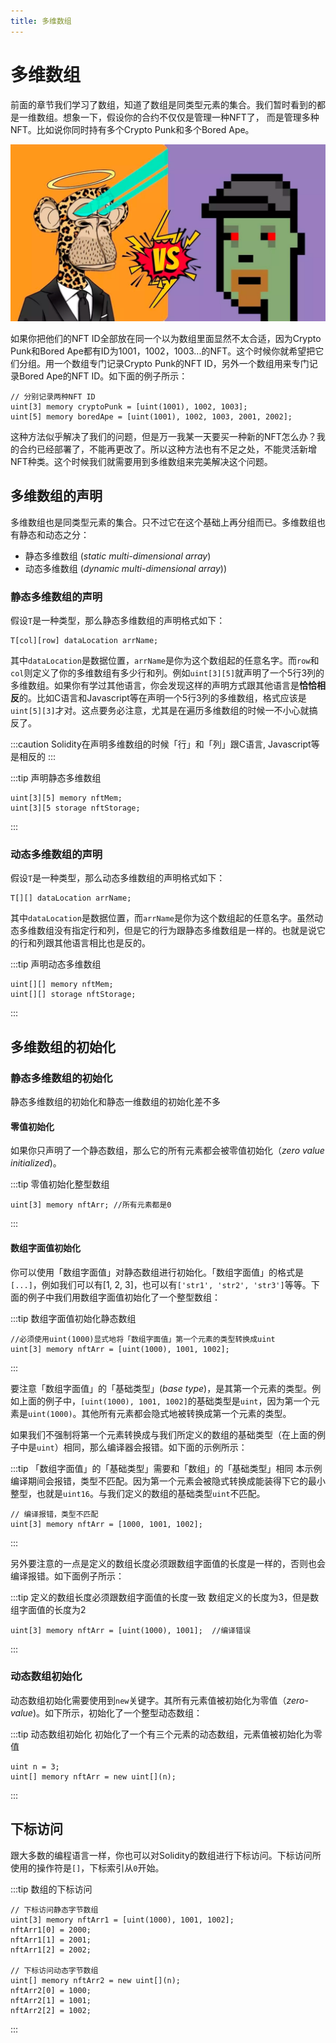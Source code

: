 ```yaml
---
title: 多维数组
---
```


# 多维数组

前面的章节我们学习了数组，知道了数组是同类型元素的集合。我们暂时看到的都是一维数组。想象一下，假设你的合约不仅仅是管理一种NFT了， 而是管理多种NFT。比如说你同时持有多个Crypto Punk和多个Bored Ape。

![](./assets/array-multi-dimension/5db2a3f85c994d20ae85cdef38c9baaa.png)

如果你把他们的NFT ID全部放在同一个以为数组里面显然不太合适，因为Crypto Punk和Bored Ape都有ID为1001，1002，1003...的NFT。这个时候你就希望把它们分组。用一个数组专门记录Crypto Punk的NFT ID，另外一个数组用来专门记录Bored Ape的NFT ID。如下面的例子所示：

```solidity
// 分别记录两种NFT ID
uint[3] memory cryptoPunk = [uint(1001), 1002, 1003];
uint[5] memory boredApe = [uint(1001), 1002, 1003, 2001, 2002];

```

这种方法似乎解决了我们的问题，但是万一我某一天要买一种新的NFT怎么办？我的合约已经部署了，不能再更改了。所以这种方法也有不足之处，不能灵活新增NFT种类。这个时候我们就需要用到多维数组来完美解决这个问题。

## 多维数组的声明

多维数组也是同类型元素的集合。只不过它在这个基础上再分组而已。多维数组也有静态和动态之分：

* 静态多维数组 (_static multi-dimensional array_)
* 动态多维数组 (_dynamic multi-dimensional array_))

### 静态多维数组的声明

假设`T`是一种类型，那么静态多维数组的声明格式如下：

```solidity
T[col][row] dataLocation arrName;
```

其中`dataLocation`是数据位置，`arrName`是你为这个数组起的任意名字。而`row`和`col`则定义了你的多维数组有多少行和列。例如`uint[3][5]`就声明了一个5行3列的多维数组。如果你有学过其他语言，你会发现这样的声明方式跟其他语言是**恰恰相反**的。比如C语言和Javascript等在声明一个5行3列的多维数组，格式应该是`uint[5][3]`才对。这点要务必注意，尤其是在遍历多维数组的时候一不小心就搞反了。

:::caution
Solidity在声明多维数组的时候「行」和「列」跟C语言, Javascript等是相反的
:::

:::tip 声明静态多维数组
```solidity
uint[3][5] memory nftMem;
uint[3][5 storage nftStorage;
```
:::

### 动态多维数组的声明

假设`T`是一种类型，那么动态多维数组的声明格式如下：

```solidity
T[][] dataLocation arrName;
```

其中`dataLocation`是数据位置，而`arrName`是你为这个数组起的任意名字。虽然动态多维数组没有指定行和列，但是它的行为跟静态多维数组是一样的。也就是说它的行和列跟其他语言相比也是反的。

:::tip 声明动态多维数组
```solidity
uint[][] memory nftMem;
uint[][] storage nftStorage;
```
:::

## 多维数组的初始化

### 静态多维数组的初始化

静态多维数组的初始化和静态一维数组的初始化差不多

#### 零值初始化

如果你只声明了一个静态数组，那么它的所有元素都会被零值初始化（_zero value initialized_)。

:::tip 零值初始化整型数组
```solidity
uint[3] memory nftArr; //所有元素都是0
```
:::

#### 数组字面值初始化

你可以使用「数组字面值」对静态数组进行初始化。「数组字面值」的格式是`[...]`，例如我们可以有[1, 2, 3]，也可以有`['str1', 'str2', 'str3']`等等。下面的例子中我们用数组字面值初始化了一个整型数组：

:::tip 数组字面值初始化静态数组
```solidity
//必须使用uint(1000)显式地将「数组字面值」第一个元素的类型转换成uint
uint[3] memory nftArr = [uint(1000), 1001, 1002]; 
```
:::

要注意「数组字面值」的「基础类型」(_base type_)，是其第一个元素的类型。例如上面的例子中，`[uint(1000), 1001, 1002]`的基础类型是`uint`，因为第一个元素是`uint(1000)`。其他所有元素都会隐式地被转换成第一个元素的类型。

如果我们不强制将第一个元素转换成与我们所定义的数组的基础类型（在上面的例子中是`uint`）相同，那么编译器会报错。如下面的示例所示：

:::tip 「数组字面值」的「基础类型」需要和「数组」的「基础类型」相同
本示例编译期间会报错，类型不匹配。因为第一个元素会被隐式转换成能装得下它的最小整型，也就是`uint16`。与我们定义的数组的基础类型`uint`不匹配。
```solidity
// 编译报错，类型不匹配
uint[3] memory nftArr = [1000, 1001, 1002]; 
```
:::

另外要注意的一点是定义的数组长度必须跟数组字面值的长度是一样的，否则也会编译报错。如下面例子所示：

:::tip 定义的数组长度必须跟数组字面值的长度一致
数组定义的长度为3，但是数组字面值的长度为2
```solidity
uint[3] memory nftArr = [uint(1000), 1001];  //编译错误
```
:::

### 动态数组初始化

动态数组初始化需要使用到`new`关键字。其所有元素值被初始化为零值（_zero-value_)。如下所示，初始化了一个整型动态数组：

:::tip 动态数组初始化
初始化了一个有三个元素的动态数组，元素值被初始化为零值
```solidity
uint n = 3;
uint[] memory nftArr = new uint[](n);
```
:::

## 下标访问

跟大多数的编程语言一样，你也可以对Solidity的数组进行下标访问。下标访问所使用的操作符是`[]`，下标索引从`0`开始。

:::tip 数组的下标访问
```solidity
// 下标访问静态字节数组
uint[3] memory nftArr1 = [uint(1000), 1001, 1002];
nftArr1[0] = 2000;
nftArr1[1] = 2001;
nftArr1[2] = 2002;

// 下标访问动态字节数组
uint[] memory nftArr2 = new uint[](n);
nftArr2[0] = 1000;
nftArr2[1] = 1001;
nftArr2[2] = 1002;
```
:::


